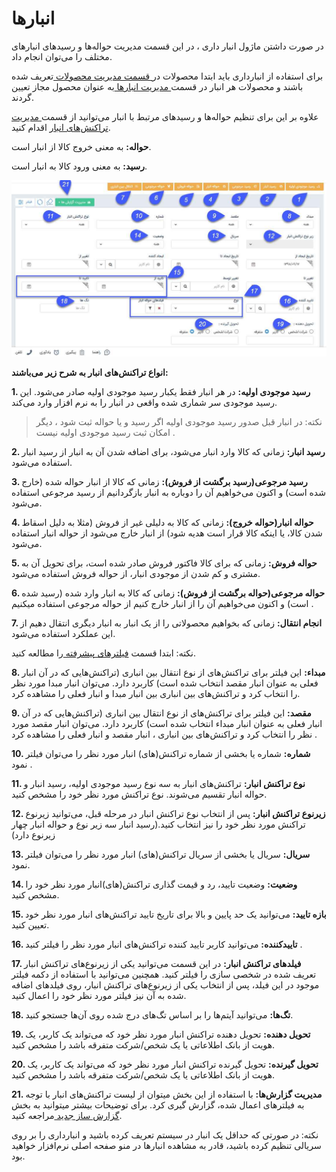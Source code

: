 # انبارها

در صورت داشتن ماژول انبار داری ، در این قسمت مدیریت حواله‌ها و رسید‌های انبار‌های مختلف را می‌توان انجام داد.

برای استفاده از انبارداری باید ابتدا محصولات در[ قسمت مدیریت محصولات ](https://github.com/1stco/PayamGostarDocs/blob/master/help%202.5.4/Basic-Information/Product%20management/Product-management.md)تعریف شده باشند و محصولات هر انبار در قسمت[ مدیریت انبارها ](https://github.com/1stco/PayamGostarDocs/blob/master/help%202.5.4/Settings/Warehouse-management/Warehouse-management.md)به عنوان محصول مجاز تعیین گردند.

علاوه بر این برای تنظیم حواله‌ها و رسید‌های مرتبط با انبار می‌توانید از قسمت[ مدیریت تراکنش‌های انبار](https://github.com/1stco/PayamGostarDocs/blob/master/help%202.5.4/Settings/Personalization-crm/Management-warehouse-transactions/Management-warehouse-transactions.md)  اقدام کنید.

**حواله:** به معنی خروج کالا از انبار است.

**رسید:** به معنی ورود کالا به انبار است.

![](1.jpg)

**انواع تراکنش‌های انبار به شرح زیر می‌باشند:**

**1. رسید موجودی اولیه:** در هر انبار فقط یکبار رسید موجودی اولیه صادر می‌شود. این رسید موجودی سر شماری شده واقعی در انبار را به نرم افزار وارد می‌کند.

> نکته: در انبار قبل صدور رسید موجودی اولیه اگر رسید و یا حواله ثبت شود ، دیگر امکان ثبت رسید موجودی اولیه نیست .



**2. رسید انبار:** زمانی که کالا وارد انبار می‌شود، برای اضافه شدن آن به انبار از رسید انبار استفاده می‌شود.

**3. رسید مرجوعی(رسید برگشت از فروش):** زمانی که کالا از انبار حواله شده (خارج شده است) و اکنون می‌خواهیم آن را دوباره به انبار بازگردانیم از رسید مرجوعی استفاده می‌شود.

**4. حواله انبار(حواله خروج):** زمانی که کالا به دلیلی غیر از فروش (مثلا به دلیل اسقاط شدن کالا، یا اینکه کالا قرار است هدیه شود) از انبار خارج می‌شود از حواله  انبار استفاده می‌شود.

**5. حواله فروش:** زمانی که برای کالا فاکتور فروش صادر شده است، برای تحویل آن به مشتری و کم شدن از موجودی انبار، از حواله فروش استفاده می‌شود.

**6. حواله مرجوعی(حواله برگشت از فروش):** زمانی که کالا به انبار وارد شده (رسید شده است) و اکنون می‌خواهیم آن را از انبار خارج کنیم از حواله مرجوعی استفاده میکنیم .

**7. انجام انتقال:** زمانی که بخواهیم محصولاتی را از یک انبار به  انبار دیگری انتقال دهیم از این عملکرد استفاده می‌شود.

نکته: ابتدا قسمت [فیلترهای پیشرفته ](https://github.com/1stco/PayamGostarDocs/blob/master/help%202.5.4/Customer-relationship-management/Advanced-filter/Advanced-filter.md)را مطالعه کنید.


**8. مبداء:** این فیلتر برای تراکنش‌های از نوع انتقال بین انباری (تراکنش‌هایی که در آن انبار فعلی به عنوان انبار مقصد انتخاب شده است) کاربرد دارد. می‌توان انبار مبدا مورد نظر را انتخاب کرد و تراکنش‌های بین انباری بین انبار مبدا و انبار فعلی را مشاهده کرد.

**9. مقصد:** این فیلتر برای تراکنش‌های از نوع انتقال بین انباری (تراکنش‌هایی که در آن انبار فعلی به عنوان انبار مبداء انتخاب شده است) کاربرد دارد. می‌توان انبار مقصد مورد نظر را انتخاب کرد و تراکنش‌های بین انباری ، انبار مقصد و انبار فعلی را مشاهده کرد .

**10. شماره:** شماره یا بخشی از شماره تراکنش(های) انبار مورد نظر را می‌توان فیلتر نمود .

**11. نوع تراکنش انبار:** تراکنش‌های انبار به سه نوع رسید موجودی اولیه، رسید انبار و حواله انبار تقسیم می‌شوند. نوع تراکنش مورد نظر خود را مشخص کنید.

**12. زیرنوع تراکنش انبار:** پس از انتخاب نوع تراکنش انبار در مرحله قبل، می‌توانید زیرنوع تراکنش مورد نظر خود را نیز انتخاب کنید.(رسید انبار سه زیر نوع و حواله انبار چهار زیرنوع دارد)

**13. سریال:** سریال یا بخشی از سریال تراکنش(های) انبار مورد نظر را می‌توان فیلتر نمود.

**14. وضعیت:** وضعیت تایید، رد و قیمت گذاری تراکنش(های)انبار مورد نظر خود را مشخص کنید.

**15. بازه تایید:** می‌توانید یک حد پایین و بالا برای تاریخ تایید تراکنش‌های انبار مورد نظر خود تعیین کنید.

**16. تاییدکننده:** می‌توانید کاربر تایید کننده تراکنش‌های انبار مورد نظر را فیلتر کنید .

**17. فیلدهای تراکنش انبار:** در این قسمت می‌توانید یکی از زیرنوع‌های تراکنش انبار تعریف شده در شخصی سازی را فیلتر کنید. همچنین می‌توانید با استفاده از دکمه فیلتر موجود در این فیلد، پس از انتخاب یکی از زیرنوع‌های تراکنش انبار، روی فیلدهای اضافه شده به آن نیز فیلتر مورد نظر خود را اعمال کنید.

**18. تگ‌ها:** می‌توانید آیتم‌ها را بر اساس تگ‌های درج شده روی آن‌ها جستجو کنید.

**19. تحویل دهنده:** تحویل دهنده تراکنش انبار مورد نظر خود که می‌تواند یک کاربر، یک هویت از بانک اطلاعاتی یا یک شخص/شرکت متفرقه باشد را مشخص کنید.

**20. تحویل گیرنده:** تحویل گیرنده تراکنش انبار مورد نظر خود که می‌تواند یک کاربر، یک هویت از بانک اطلاعاتی یا یک شخص/شرکت متفرقه باشد را مشخص کنید.

**21. مدیریت گزارش‌ها:**   با استفاده از این بخش میتوان از لیست تراکنش‌های انبار با توجه به فیلتر‌های اعمال شده، گزارش گیری کرد. برای توضیحات بیشتر میتوانید به بخش[ گزارش ساز جدید ](https://github.com/1stco/PayamGostarDocs/blob/master/help%202.5.4/Management-and-reports/Report-Builder/Report-Builder.md)مراجعه کنید.


نکته: در صورتی که حداقل یک انبار در سیستم تعریف کرده باشید و انبارداری را بر روی سریالی تنظیم کرده باشید، قادر به مشاهده انبارها در منو صفحه اصلی نرم‌افزار خواهید بود.
